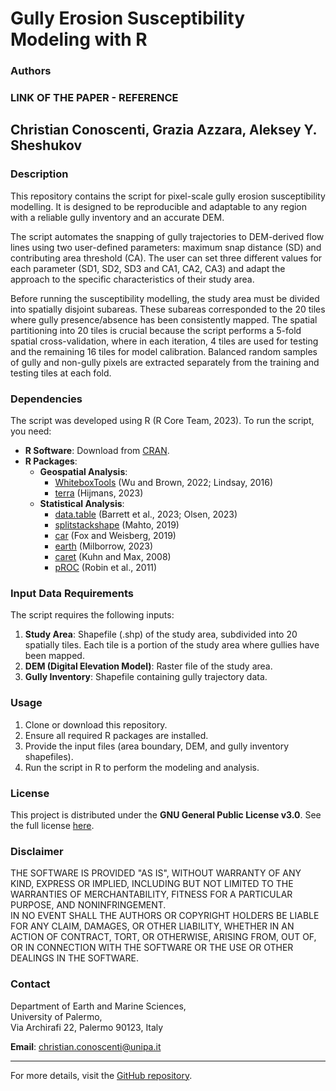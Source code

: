 # Gully Erosion Susceptibility Modeling with R 

### Authors  
### LINK OF THE PAPER - REFERENCE 
**Christian Conoscenti**, **Grazia Azzara**, **Aleksey Y. Sheshukov**
---

### Description  
This repository contains the script for pixel-scale gully erosion susceptibility modelling. It is designed to be reproducible and adaptable to any region with a reliable gully inventory and an accurate DEM.

The script automates the snapping of gully trajectories to DEM-derived flow lines using two user-defined parameters: maximum snap distance (SD) and contributing area threshold (CA). The user can set three different values for each parameter (SD1, SD2, SD3 and CA1, CA2, CA3) and adapt the approach to the specific characteristics of their study area.

Before running the susceptibility modelling,  the study area must be divided into spatially disjoint subareas. These subareas corresponded to the 20 tiles where gully presence/absence has been consistently mapped.
The spatial partitioning into 20 tiles is crucial because the script performs a 5-fold spatial cross-validation, where in each iteration, 4 tiles are used for testing and the remaining 16 tiles for model calibration. Balanced random samples of gully and non-gully pixels are extracted separately from the training and testing tiles at each fold.

### **Dependencies**  
The script was developed using R (R Core Team, 2023). To run the script, you need:  
- **R Software**: Download from [CRAN](https://cran.r-project.org/bin/windows/base/).  
- **R Packages**:  
  - **Geospatial Analysis**:  
    - [WhiteboxTools](https://www.whiteboxgeo.com/) (Wu and Brown, 2022; Lindsay, 2016)  
    - [terra](https://rspatial.org/terra/) (Hijmans, 2023)  
  - **Statistical Analysis**:  
    - [data.table](https://cran.r-project.org/package=data.table) (Barrett et al., 2023; Olsen, 2023)  
    - [splitstackshape](https://cran.r-project.org/package=splitstackshape) (Mahto, 2019)  
    - [car](https://cran.r-project.org/package=car) (Fox and Weisberg, 2019)  
    - [earth](https://cran.r-project.org/package=earth) (Milborrow, 2023)  
    - [caret](https://topepo.github.io/caret/) (Kuhn and Max, 2008)  
    - [pROC](https://cran.r-project.org/package=pROC) (Robin et al., 2011)  

### **Input Data Requirements**  
The script requires the following inputs:  
1. **Study Area**: Shapefile (.shp) of the study area, subdivided into 20 spatially tiles. Each tile is a portion of the study area where gullies have been mapped.
2. **DEM (Digital Elevation Model)**: Raster file of the study area.  
3. **Gully Inventory**: Shapefile containing gully trajectory data.  

### **Usage**  
1. Clone or download this repository.  
2. Ensure all required R packages are installed.  
3. Provide the input files (area boundary, DEM, and gully inventory shapefiles).  
4. Run the script in R to perform the modeling and analysis.  

### **License**  
This project is distributed under the **GNU General Public License v3.0**. 
See the full license [here](https://www.gnu.org/licenses/gpl-3.0.html).  

### **Disclaimer**  
THE SOFTWARE IS PROVIDED "AS IS", WITHOUT WARRANTY OF ANY KIND, EXPRESS OR IMPLIED, INCLUDING BUT NOT LIMITED TO THE WARRANTIES OF MERCHANTABILITY, FITNESS FOR A PARTICULAR PURPOSE, AND NONINFRINGEMENT.  
IN NO EVENT SHALL THE AUTHORS OR COPYRIGHT HOLDERS BE LIABLE FOR ANY CLAIM, DAMAGES, OR OTHER LIABILITY, WHETHER IN AN ACTION OF CONTRACT, TORT, OR OTHERWISE, ARISING FROM, OUT OF, OR IN CONNECTION WITH THE SOFTWARE OR THE USE OR OTHER DEALINGS IN THE SOFTWARE.  

### **Contact**  
Department of Earth and Marine Sciences,  
University of Palermo,  
Via Archirafi 22, Palermo 90123, Italy  

**Email**: christian.conoscenti@unipa.it  

---  
For more details, visit the [GitHub repository](https://github.com/graziaazzara/gully_erosion).

